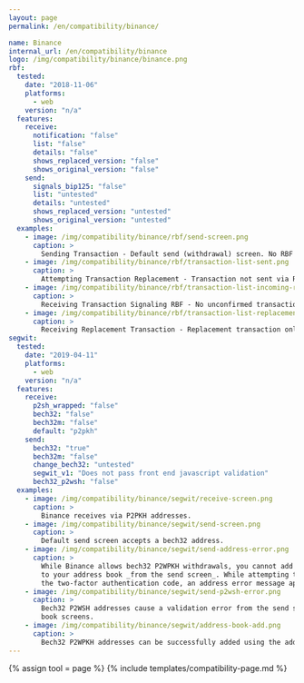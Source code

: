```yaml
---
layout: page
permalink: /en/compatibility/binance/

name: Binance
internal_url: /en/compatibility/binance
logo: /img/compatibility/binance/binance.png
rbf:
  tested:
    date: "2018-11-06"
    platforms:
      - web
    version: "n/a"
  features:
    receive:
      notification: "false"
      list: "false"
      details: "false"
      shows_replaced_version: "false"
      shows_original_version: "false"
    send:
      signals_bip125: "false"
      list: "untested"
      details: "untested"
      shows_replaced_version: "untested"
      shows_original_version: "untested"
  examples:
    - image: /img/compatibility/binance/rbf/send-screen.png
      caption: >
        Sending Transaction - Default send (withdrawal) screen. No RBF options.
    - image: /img/compatibility/binance/rbf/transaction-list-sent.png
      caption: >
        Attempting Transaction Replacement - Transaction not sent via RBF. No fee bump options.
    - image: /img/compatibility/binance/rbf/transaction-list-incoming-rbf.png
      caption: >
        Receiving Transaction Signaling RBF - No unconfirmed transactions appear in transaction list.
    - image: /img/compatibility/binance/rbf/transaction-list-replacement-confirmed.png
      caption: >
        Receiving Replacement Transaction - Replacement transaction only shows up after confirmation. Neither transaction shows before.
segwit:
  tested:
    date: "2019-04-11"
    platforms:
      - web
    version: "n/a"
  features:
    receive:
      p2sh_wrapped: "false"
      bech32: "false"
      bech32m: "false"
      default: "p2pkh"
    send:
      bech32: "true"
      bech32m: "false"
      change_bech32: "untested"
      segwit_v1: "Does not pass front end javascript validation"
      bech32_p2wsh: "false"
  examples:
    - image: /img/compatibility/binance/segwit/receive-screen.png
      caption: >
        Binance receives via P2PKH addresses.
    - image: /img/compatibility/binance/segwit/send-screen.png
      caption: >
        Default send screen accepts a bech32 address.
    - image: /img/compatibility/binance/segwit/send-address-error.png
      caption: >
        While Binance allows bech32 P2WPKH withdrawals, you cannot add a bech32 address
        to your address book _from the send screen_. While attempting to add a bech32 address, after
        the two-factor authentication code, an address error message appears.
    - image: /img/compatibility/binance/segwit/send-p2wsh-error.png
      caption: >
        Bech32 P2WSH addresses cause a validation error from the send screen and address
        book screens.
    - image: /img/compatibility/binance/segwit/address-book-add.png
      caption: >
        Bech32 P2WPKH addresses can be successfully added using the address book functionality.
---
```

<!-- Binance -->

{% assign tool = page %}
{% include templates/compatibility-page.md %}
